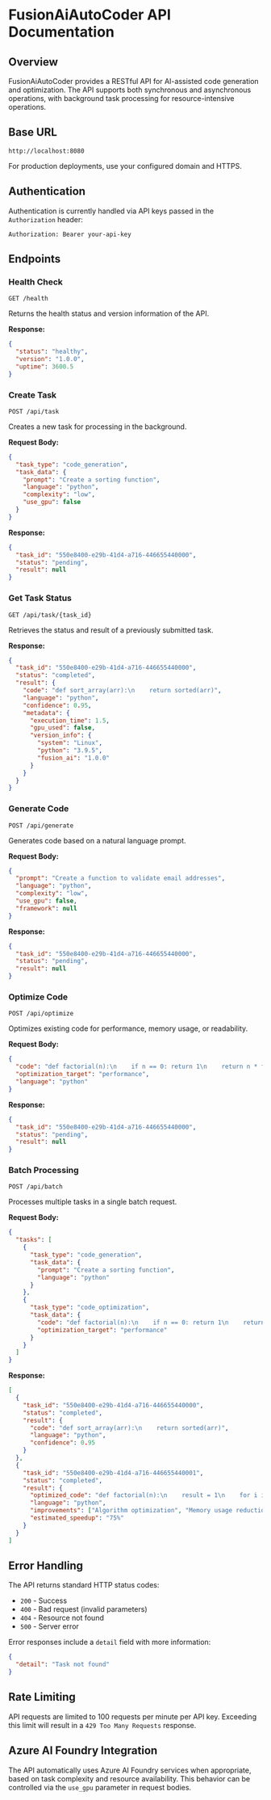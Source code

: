 # FusionAiAutoCoder API Documentation

## Overview

FusionAiAutoCoder provides a RESTful API for AI-assisted code generation and optimization. The API supports both synchronous and asynchronous operations, with background task processing for resource-intensive operations.

## Base URL

```
http://localhost:8080
```

For production deployments, use your configured domain and HTTPS.

## Authentication

Authentication is currently handled via API keys passed in the `Authorization` header:

```
Authorization: Bearer your-api-key
```

## Endpoints

### Health Check

```
GET /health
```

Returns the health status and version information of the API.

**Response:**

```json
{
  "status": "healthy",
  "version": "1.0.0",
  "uptime": 3600.5
}
```

### Create Task

```
POST /api/task
```

Creates a new task for processing in the background.

**Request Body:**

```json
{
  "task_type": "code_generation",
  "task_data": {
    "prompt": "Create a sorting function",
    "language": "python",
    "complexity": "low",
    "use_gpu": false
  }
}
```

**Response:**

```json
{
  "task_id": "550e8400-e29b-41d4-a716-446655440000",
  "status": "pending",
  "result": null
}
```

### Get Task Status

```
GET /api/task/{task_id}
```

Retrieves the status and result of a previously submitted task.

**Response:**

```json
{
  "task_id": "550e8400-e29b-41d4-a716-446655440000",
  "status": "completed",
  "result": {
    "code": "def sort_array(arr):\n    return sorted(arr)",
    "language": "python",
    "confidence": 0.95,
    "metadata": {
      "execution_time": 1.5,
      "gpu_used": false,
      "version_info": {
        "system": "Linux",
        "python": "3.9.5",
        "fusion_ai": "1.0.0"
      }
    }
  }
}
```

### Generate Code

```
POST /api/generate
```

Generates code based on a natural language prompt.

**Request Body:**

```json
{
  "prompt": "Create a function to validate email addresses",
  "language": "python",
  "complexity": "low",
  "use_gpu": false,
  "framework": null
}
```

**Response:**

```json
{
  "task_id": "550e8400-e29b-41d4-a716-446655440000",
  "status": "pending",
  "result": null
}
```

### Optimize Code

```
POST /api/optimize
```

Optimizes existing code for performance, memory usage, or readability.

**Request Body:**

```json
{
  "code": "def factorial(n):\n    if n == 0: return 1\n    return n * factorial(n-1)",
  "optimization_target": "performance",
  "language": "python"
}
```

**Response:**

```json
{
  "task_id": "550e8400-e29b-41d4-a716-446655440000",
  "status": "pending",
  "result": null
}
```

### Batch Processing

```
POST /api/batch
```

Processes multiple tasks in a single batch request.

**Request Body:**

```json
{
  "tasks": [
    {
      "task_type": "code_generation",
      "task_data": {
        "prompt": "Create a sorting function",
        "language": "python"
      }
    },
    {
      "task_type": "code_optimization",
      "task_data": {
        "code": "def factorial(n):\n    if n == 0: return 1\n    return n * factorial(n-1)",
        "optimization_target": "performance"
      }
    }
  ]
}
```

**Response:**

```json
[
  {
    "task_id": "550e8400-e29b-41d4-a716-446655440000",
    "status": "completed",
    "result": {
      "code": "def sort_array(arr):\n    return sorted(arr)",
      "language": "python",
      "confidence": 0.95
    }
  },
  {
    "task_id": "550e8400-e29b-41d4-a716-446655440001",
    "status": "completed",
    "result": {
      "optimized_code": "def factorial(n):\n    result = 1\n    for i in range(1, n+1):\n        result *= i\n    return result",
      "language": "python",
      "improvements": ["Algorithm optimization", "Memory usage reduction"],
      "estimated_speedup": "75%"
    }
  }
]
```

## Error Handling

The API returns standard HTTP status codes:

- `200` - Success
- `400` - Bad request (invalid parameters)
- `404` - Resource not found
- `500` - Server error

Error responses include a `detail` field with more information:

```json
{
  "detail": "Task not found"
}
```

## Rate Limiting

API requests are limited to 100 requests per minute per API key. Exceeding this limit will result in a `429 Too Many Requests` response.

## Azure AI Foundry Integration

The API automatically uses Azure AI Foundry services when appropriate, based on task complexity and resource availability. This behavior can be controlled via the `use_gpu` parameter in request bodies.